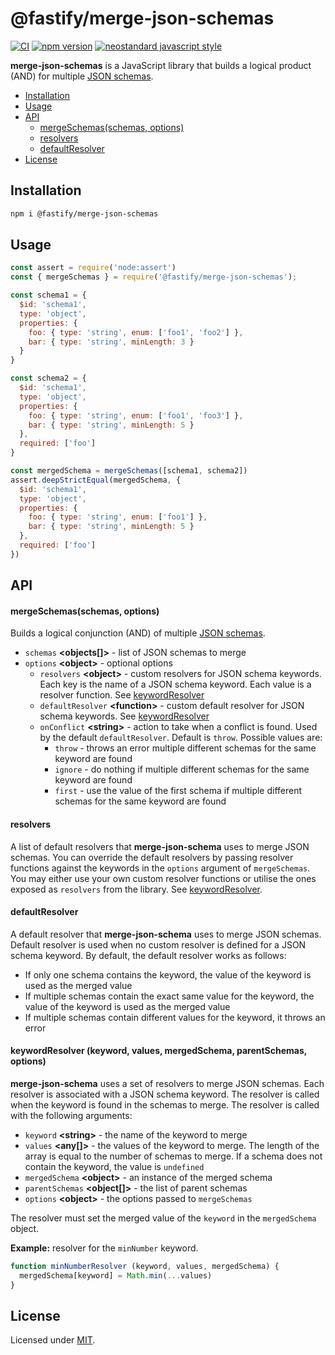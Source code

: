 # @fastify/merge-json-schemas

[![CI](https://github.com/fastify/merge-json-schemas/actions/workflows/ci.yml/badge.svg?branch=main)](https://github.com/fastify/merge-json-schemas/actions/workflows/ci.yml)
[![npm version](https://img.shields.io/npm/v/@fastify/merge-json-schemas)](https://www.npmjs.com/package/@fastify/merge-json-schemas)
[![neostandard javascript style](https://img.shields.io/badge/code_style-neostandard-brightgreen?style=flat)](https://github.com/neostandard/neostandard)

__merge-json-schemas__ is a JavaScript library that builds a logical product (AND) for multiple [JSON schemas](https://json-schema.org/draft/2020-12/json-schema-core#name-introduction).

- [Installation](#installation)
- [Usage](#usage)
- [API](#api)
  - [mergeSchemas(schemas, options)](#mergeschemasschemas-options)
  - [resolvers](#resolvers)
  - [defaultResolver](#defaultresolver)
- [License](#license)

<a name="installation"></a>

## Installation

```bash
npm i @fastify/merge-json-schemas
```

<a name="usage"></a>

## Usage

```javascript
const assert = require('node:assert')
const { mergeSchemas } = require('@fastify/merge-json-schemas');

const schema1 = {
  $id: 'schema1',
  type: 'object',
  properties: {
    foo: { type: 'string', enum: ['foo1', 'foo2'] },
    bar: { type: 'string', minLength: 3 }
  }
}

const schema2 = {
  $id: 'schema1',
  type: 'object',
  properties: {
    foo: { type: 'string', enum: ['foo1', 'foo3'] },
    bar: { type: 'string', minLength: 5 }
  },
  required: ['foo']
}

const mergedSchema = mergeSchemas([schema1, schema2])
assert.deepStrictEqual(mergedSchema, {
  $id: 'schema1',
  type: 'object',
  properties: {
    foo: { type: 'string', enum: ['foo1'] },
    bar: { type: 'string', minLength: 5 }
  },
  required: ['foo']
})
```

<a name="api"></a>

## API

<a name="merge-schemas"></a>

#### mergeSchemas(schemas, options)

Builds a logical conjunction (AND) of multiple [JSON schemas](https://json-schema.org/draft/2020-12/json-schema-core#name-introduction).

- `schemas` __\<objects[]\>__ - list of JSON schemas to merge
- `options` __\<object\>__ - optional options
  - `resolvers` __\<object\>__ - custom resolvers for JSON schema keywords. Each key is the name of a JSON schema keyword. Each value is a resolver function. See [keywordResolver](#keywordresolver-keyword-values-mergedschema-parentschemas-options)
  - `defaultResolver` __\<function\>__ - custom default resolver for JSON schema keywords. See [keywordResolver](#keywordresolver-keyword-values-mergedschema-parentschemas-options)
  - `onConflict` __\<string\>__ - action to take when a conflict is found. Used by the default `defaultResolver`. Default is `throw`. Possible values are:
    - `throw` - throws an error multiple different schemas for the same keyword are found
    - `ignore` - do nothing if multiple different schemas for the same keyword are found
    - `first` - use the value of the first schema if multiple different schemas for the same keyword are found

#### resolvers

A list of default resolvers that __merge-json-schema__ uses to merge JSON schemas. You can override the default resolvers by passing resolver functions against the keywords in the `options` argument of `mergeSchemas`. You may either use your own custom resolver functions or utilise the ones exposed as `resolvers` from the library. See [keywordResolver](#keywordresolver-keyword-values-mergedschema-parentschemas-options).

#### defaultResolver

A default resolver that __merge-json-schema__ uses to merge JSON schemas. Default resolver is used when no custom resolver is defined for a JSON schema keyword. By default, the default resolver works as follows:

- If only one schema contains the keyword, the value of the keyword is used as the merged value
- If multiple schemas contain the exact same value for the keyword, the value of the keyword is used as the merged value
- If multiple schemas contain different values for the keyword, it throws an error

#### keywordResolver (keyword, values, mergedSchema, parentSchemas, options)

__merge-json-schema__ uses a set of resolvers to merge JSON schemas. Each resolver is associated with a JSON schema keyword. The resolver is called when the keyword is found in the schemas to merge. The resolver is called with the following arguments:

- `keyword` __\<string\>__ - the name of the keyword to merge
- `values` __\<any[]\>__ - the values of the keyword to merge. The length of the array is equal to the number of schemas to merge. If a schema does not contain the keyword, the value is `undefined`
- `mergedSchema` __\<object\>__ - an instance of the merged schema
- `parentSchemas` __\<object[]\>__ - the list of parent schemas
- `options` __\<object\>__ - the options passed to `mergeSchemas`

The resolver must set the merged value of the `keyword` in the `mergedSchema` object.

__Example:__ resolver for the `minNumber` keyword.

```javascript
function minNumberResolver (keyword, values, mergedSchema) {
  mergedSchema[keyword] = Math.min(...values)
}
```

<a name="license"></a>

## License

Licensed under [MIT](./LICENSE).
